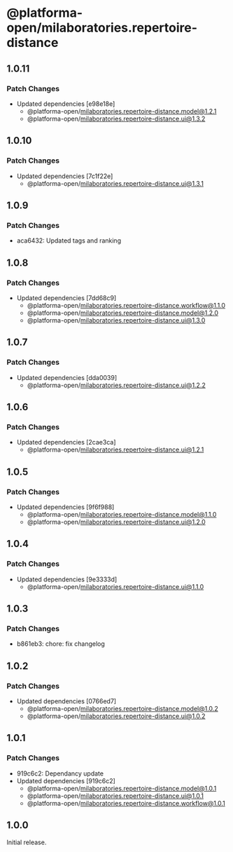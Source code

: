 # @platforma-open/milaboratories.repertoire-distance

## 1.0.11

### Patch Changes

- Updated dependencies [e98e18e]
  - @platforma-open/milaboratories.repertoire-distance.model@1.2.1
  - @platforma-open/milaboratories.repertoire-distance.ui@1.3.2

## 1.0.10

### Patch Changes

- Updated dependencies [7c1f22e]
  - @platforma-open/milaboratories.repertoire-distance.ui@1.3.1

## 1.0.9

### Patch Changes

- aca6432: Updated tags and ranking

## 1.0.8

### Patch Changes

- Updated dependencies [7dd68c9]
  - @platforma-open/milaboratories.repertoire-distance.workflow@1.1.0
  - @platforma-open/milaboratories.repertoire-distance.model@1.2.0
  - @platforma-open/milaboratories.repertoire-distance.ui@1.3.0

## 1.0.7

### Patch Changes

- Updated dependencies [dda0039]
  - @platforma-open/milaboratories.repertoire-distance.ui@1.2.2

## 1.0.6

### Patch Changes

- Updated dependencies [2cae3ca]
  - @platforma-open/milaboratories.repertoire-distance.ui@1.2.1

## 1.0.5

### Patch Changes

- Updated dependencies [9f6f988]
  - @platforma-open/milaboratories.repertoire-distance.model@1.1.0
  - @platforma-open/milaboratories.repertoire-distance.ui@1.2.0

## 1.0.4

### Patch Changes

- Updated dependencies [9e3333d]
  - @platforma-open/milaboratories.repertoire-distance.ui@1.1.0

## 1.0.3

### Patch Changes

- b861eb3: chore: fix changelog

## 1.0.2

### Patch Changes

- Updated dependencies [0766ed7]
  - @platforma-open/milaboratories.repertoire-distance.model@1.0.2
  - @platforma-open/milaboratories.repertoire-distance.ui@1.0.2

## 1.0.1

### Patch Changes

- 919c6c2: Dependancy update
- Updated dependencies [919c6c2]
  - @platforma-open/milaboratories.repertoire-distance.model@1.0.1
  - @platforma-open/milaboratories.repertoire-distance.ui@1.0.1
  - @platforma-open/milaboratories.repertoire-distance.workflow@1.0.1

## 1.0.0

Initial release.
